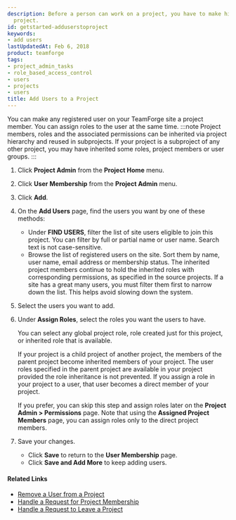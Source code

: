 ```yaml
---
description: Before a person can work on a project, you have to make him a member of the
  project.
id: getstarted-adduserstoproject
keywords:
- add users
lastUpdatedAt: Feb 6, 2018
product: teamforge
tags:
- project_admin_tasks
- role_based_access_control
- users
- projects
- users
title: Add Users to a Project
---
```


You can make any registered user on your TeamForge site a project member. You can assign roles to the user at the same time.
:::note
Project members, roles and the associated permissions can be inherited via project hierarchy and reused in subprojects. If your project is a subproject of any other project, you may have inherited some roles, project members or user groups.
:::

1. Click **Project Admin** from the **Project Home** menu.
2. Click **User Membership** from the **Project Admin** menu.
3. Click **Add**.
4. On the **Add Users** page, find the users you want by one of these methods:
   * Under **FIND USERS**, filter the list of site users eligible to join this project. You can filter by full or partial name or user name.
     Search text is not case-sensitive.
   * Browse the list of registered users on the site. Sort them by name, user name, email address or membership status.
     The inherited project members continue to hold the inherited roles with corresponding permissions, as specified in the source projects. If a site has a great many users, you must filter them first to narrow down the list. This helps avoid slowing down the system.
5. Select the users you want to add.
6. Under **Assign Roles**, select the roles you want the users to have.

   You can select any global project role, role created just for this project, or inherited role that is available.

   If your project is a child project of another project, the members of the parent project become inherited members of your project. The user roles specified in the parent project are available in your project provided the role inheritance is not prevented. If you assign a role in your project to a user, that user becomes a direct member of your project.

   If you prefer, you can skip this step and assign roles later on the **Project Admin > Permissions** page. Note that using the **Assigned Project Members** page, you can assign roles only to the direct project members.

7. Save your changes.
   * Click **Save** to return to the **User Membership** page.
   * Click **Save and Add More** to keep adding users.


#### Related Links
* [Remove a User from a Project](./projectadmin-removinguserfromaproject)
* [Handle a Request for Project Membership](./projectadmin-handlingarequestforprojectmem)
* [Handle a Request to Leave a Project](./projectadmin-handlingarequesttoleaveaproj)

